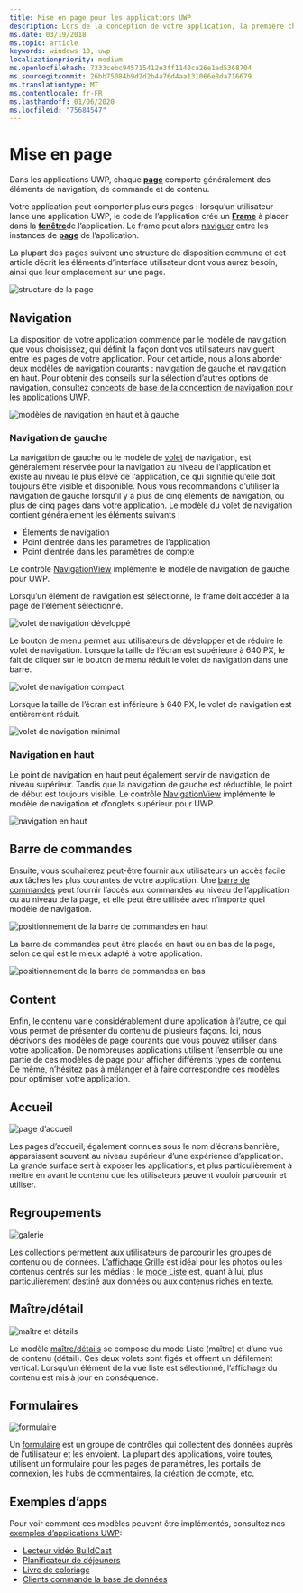 ```yaml
---
title: Mise en page pour les applications UWP
description: Lors de la conception de votre application, la première chose à prendre en compte est la structure de la disposition. Cet article présente la structure commune des mises en page de base, y compris les éléments d’interface utilisateur dont vous aurez besoin et leur emplacement dans une page. Dans les applications UWP, chaque page comporte généralement des éléments de navigation, de commande et de contenu.
ms.date: 03/19/2018
ms.topic: article
keywords: windows 10, uwp
localizationpriority: medium
ms.openlocfilehash: 7333cebc945715412e3ff1140ca26e1ed5368704
ms.sourcegitcommit: 26bb75084b9d2d2b4a76d4aa131066e8da716679
ms.translationtype: MT
ms.contentlocale: fr-FR
ms.lasthandoff: 01/06/2020
ms.locfileid: "75684547"
---
```

# <a name="page-layout"></a>Mise en page

Dans les applications UWP, chaque [**page**](https://docs.microsoft.com/uwp/api/Windows.UI.Xaml.Controls.Page) comporte généralement des éléments de navigation, de commande et de contenu. 

Votre application peut comporter plusieurs pages : lorsqu’un utilisateur lance une application UWP, le code de l’application crée un [**Frame**](https://docs.microsoft.com/uwp/api/Windows.UI.Xaml.Controls.Frame) à placer dans la [**fenêtre**](https://docs.microsoft.com/uwp/api/windows.ui.xaml.window)de l’application. Le frame peut alors [naviguer](../basics/navigate-between-two-pages.md) entre les instances de [**page**](https://docs.microsoft.com/uwp/api/Windows.UI.Xaml.Controls.Page) de l’application. 

La plupart des pages suivent une structure de disposition commune et cet article décrit les éléments d’interface utilisateur dont vous aurez besoin, ainsi que leur emplacement sur une page. 

![structure de la page](images/page-components.svg)

## <a name="navigation"></a>Navigation
La disposition de votre application commence par le modèle de navigation que vous choisissez, qui définit la façon dont vos utilisateurs naviguent entre les pages de votre application. Pour cet article, nous allons aborder deux modèles de navigation courants : navigation de gauche et navigation en haut. Pour obtenir des conseils sur la sélection d’autres options de navigation, consultez [concepts de base de la conception de navigation pour les applications UWP](../basics/navigation-basics.md).

![modèles de navigation en haut et à gauche](images/top-left-nav.svg)

### <a name="left-nav"></a>Navigation de gauche
La navigation de gauche ou le modèle de [volet](../controls-and-patterns/navigationview.md) de navigation, est généralement réservée pour la navigation au niveau de l’application et existe au niveau le plus élevé de l’application, ce qui signifie qu’elle doit toujours être visible et disponible. Nous vous recommandons d’utiliser la navigation de gauche lorsqu’il y a plus de cinq éléments de navigation, ou plus de cinq pages dans votre application. Le modèle du volet de navigation contient généralement les éléments suivants :
- Éléments de navigation
- Point d’entrée dans les paramètres de l’application
- Point d’entrée dans les paramètres de compte

Le contrôle [NavigationView](https://docs.microsoft.com/uwp/api/windows.ui.xaml.controls.navigationview) implémente le modèle de navigation de gauche pour UWP.

Lorsqu’un élément de navigation est sélectionné, le frame doit accéder à la page de l’élément sélectionné.

![volet de navigation développé](images/navview-expanded.svg)

Le bouton de menu permet aux utilisateurs de développer et de réduire le volet de navigation. Lorsque la taille de l’écran est supérieure à 640 PX, le fait de cliquer sur le bouton de menu réduit le volet de navigation dans une barre.

![volet de navigation compact](images/navview-compact.svg)

Lorsque la taille de l’écran est inférieure à 640 PX, le volet de navigation est entièrement réduit.

![volet de navigation minimal](images/navview-minimal.svg)

### <a name="top-nav"></a>Navigation en haut

Le point de navigation en haut peut également servir de navigation de niveau supérieur. Tandis que la navigation de gauche est réductible, le point de début est toujours visible. Le contrôle [NavigationView](../controls-and-patterns/navigationview.md) implémente le modèle de navigation et d’onglets supérieur pour UWP.

![navigation en haut](images/pivot-large.svg)

## <a name="command-bar"></a>Barre de commandes

Ensuite, vous souhaiterez peut-être fournir aux utilisateurs un accès facile aux tâches les plus courantes de votre application. Une [barre de commandes](../controls-and-patterns/app-bars.md) peut fournir l’accès aux commandes au niveau de l’application ou au niveau de la page, et elle peut être utilisée avec n’importe quel modèle de navigation.

![positionnement de la barre de commandes en haut ](images/app-bar-desktop.svg)

La barre de commandes peut être placée en haut ou en bas de la page, selon ce qui est le mieux adapté à votre application.

![positionnement de la barre de commandes en bas](images/app-bar-mobile.svg)

## <a name="content"></a>Content

Enfin, le contenu varie considérablement d’une application à l’autre, ce qui vous permet de présenter du contenu de plusieurs façons. Ici, nous décrivons des modèles de page courants que vous pouvez utiliser dans votre application. De nombreuses applications utilisent l’ensemble ou une partie de ces modèles de page pour afficher différents types de contenu. De même, n’hésitez pas à mélanger et à faire correspondre ces modèles pour optimiser votre application.

## <a name="landing"></a>Accueil

![page d’accueil](images/hero-screen.svg)

Les pages d’accueil, également connues sous le nom d’écrans bannière, apparaissent souvent au niveau supérieur d’une expérience d’application. La grande surface sert à exposer les applications, et plus particulièrement à mettre en avant le contenu que les utilisateurs peuvent vouloir parcourir et utiliser.

## <a name="collections"></a>Regroupements

![galerie](images/gridview.svg)

Les collections permettent aux utilisateurs de parcourir les groupes de contenu ou de données. L’[affichage Grille](../controls-and-patterns/item-templates-gridview.md) est idéal pour les photos ou les contenus centrés sur les médias ; le [mode Liste](../controls-and-patterns/item-templates-listview.md) est, quant à lui, plus particulièrement destiné aux données ou aux contenus riches en texte.

## <a name="masterdetail"></a>Maître/détail

![maître et détails](images/master-detail.svg)

Le modèle [maître/détails](../controls-and-patterns/master-details.md) se compose du mode Liste (maître) et d’une vue de contenu (détail). Ces deux volets sont figés et offrent un défilement vertical. Lorsqu’un élément de la vue liste est sélectionné, l’affichage du contenu est mis à jour en conséquence. 

## <a name="forms"></a>Formulaires
![formulaire](images/form.svg)

Un [formulaire](../controls-and-patterns/forms.md) est un groupe de contrôles qui collectent des données auprès de l’utilisateur et les envoient. La plupart des applications, voire toutes, utilisent un formulaire pour les pages de paramètres, les portails de connexion, les hubs de commentaires, la création de compte, etc. 

## <a name="sample-apps"></a>Exemples d’apps
Pour voir comment ces modèles peuvent être implémentés, consultez nos [exemples d’applications UWP](https://developer.microsoft.com/windows/samples):
- [Lecteur vidéo BuildCast](https://github.com/Microsoft/BuildCast)
- [Planificateur de déjeuners](https://github.com/Microsoft/Windows-appsample-lunch-scheduler)
- [Livre de coloriage](https://github.com/Microsoft/Windows-appsample-coloringbook)
- [Clients commande la base de données](https://github.com/Microsoft/Windows-appsample-customers-orders-database)